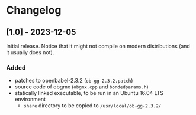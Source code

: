 # Changelog

## [1.0] - 2023-12-05

Initial release.
Notice that it might not compile on modern distributions (and it usually does not).

### Added

* patches to openbabel-2.3.2 (`ob-gg-2.3.2.patch`)
* source code of obgmx (`obgmx.cpp` and `bondedparams.h`)
* statically linked executable, to be run in an Ubuntu 16.04 LTS environment
  - `share` directory to be copied to `/usr/local/ob-gg-2.3.2/`
